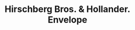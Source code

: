 ---
doi: 10.7916/D8M346RH
date_other: unknown
date_other_textual: unknown
form: printed ephemera
genre:
- Envelopes
name:
- Hirschberg Bros. & Hollander
object_in_context_url: https://biggert.cul.columbia.edu/items/view/ave_biggert_00551
subject_hierarchical_geographic:
- Baltimore, Maryland, United States
subject_name:
- Hirschberg Bros. & Hollander
title: Hirschberg Bros. & Hollander. Envelope
sort_title: Hirschberg Bros. & Hollander. Envelope
call_number: ave_biggert_00551
coordinates:
- 39.28333333333333,-76.61666666666666
pid: ave_biggert_00551
identifiers: ave_biggert_00551
thumbnail: https://derivativo-3.library.columbia.edu/iiif/2/ldpd:343841/full/!256,256/0/native.jpg
permalink: "/items/ave_biggert_00551/"
layout: iiif-image-page
---